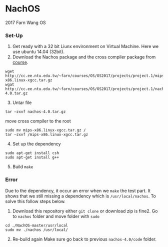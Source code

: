 # NachOS
2017 Farn Wang OS

### Set-Up

1. Get ready with a 32 bit Liunx environment on Virtual Machine. Here we use ubuntu 14.04 (32bit).
2. Download the Nachos package and the cross compiler package from [course](http://cc.ee.ntu.edu.tw/~farn/courses/OS/OS2017/index.htm#line.project1).
```
wget http://cc.ee.ntu.edu.tw/~farn/courses/OS/OS2017/projects/project.1/mips-x86.linux-xgcc.tar.gz
wgat http://cc.ee.ntu.edu.tw/~farn/courses/OS/OS2017/projects/project.1/nachos-4.0.tar.gz
```
3. Untar file
```
tar –zxvf nachos-4.0.tar.gz
```
move cross compiler to the root
```
sudo mv mips-x86.linux-xgcc.tar.gz /
tar –zxvf /mips-x86.linux-xgcc.tar.gz
```
4. Set up the dependency
```
sudo apt-get install csh
sudo apt-get install g++
```
5. Build
`make`

### Error
Due to the dependency, it occur an error when we `make` the test part. It shows that we still missing a dependency which is `/usr/local/nachos`. To solve this follow steps below.

1. Download this repository either `git clone` or download zip is fine2. Go to `nachos` folder and move folder with `sudo`
```
cd ./NachOS-master/usr/local
sudo mv ./nachos /usr/local/
```
2. Re-build again
Make sure go back to previous `nachos-4.0/code` folder.
